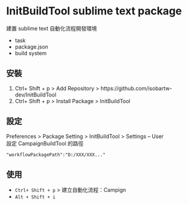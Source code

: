 InitBuildTool sublime text package
=======================================
建置 sublime text 自動化流程開發環境
- task
- package.json
- build system

## 安裝
1. Ctrl+ Shift + p > Add Repository > https://<i></i>github.com/isobartw-dev/InitBuildTool
2. Ctrl+ Shift + p > Install Package > InitBuildTool

## 設定
Preferences > Package Setting > InitBuildTool > Settings – User  
設定 CampaignBuildTool 的路徑
```
"workflowPackagePath":"D:/XXX/XXX..."
```
## 使用
- ``Ctrl+ Shift + p`` > 建立自動化流程：Campign
- ``Alt + Shift + i``

